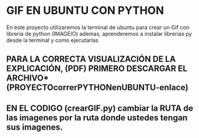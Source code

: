 # GIF EN UBUNTU CON PYTHON
En este proyecto utilizaremos la terminal de ubuntu para crear un Gif con libreria de python (IMAGEIO) ademas, aprenderemos a instalar librerias py desde la terminal y como ejecutarlas

## PARA LA CORRECTA VISUALIZACIÓN DE LA EXPLICACIÓN, (PDF) PRIMERO DESCARGAR EL  ARCHIVO* (PROYECTOcorrerPYTHONenUBUNTU-enlace)
## EN EL CODIGO (crearGIF.py) cambiar la RUTA de las imagenes por la ruta donde ustedes tengan sus imagenes.

